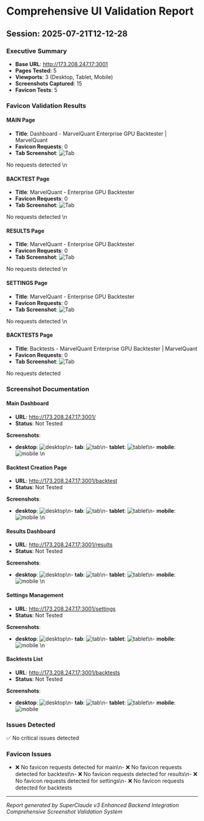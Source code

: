 # Comprehensive UI Validation Report
## Session: 2025-07-21T12-12-28

### Executive Summary
- **Base URL**: http://173.208.247.17:3001
- **Pages Tested**: 5
- **Viewports**: 3 (Desktop, Tablet, Mobile)
- **Screenshots Captured**: 15
- **Favicon Tests**: 5

### Favicon Validation Results


#### MAIN Page
- **Title**: Dashboard - MarvelQuant Enterprise GPU Backtester | MarvelQuant
- **Favicon Requests**: 0
- **Tab Screenshot**: ![Tab](favicon-tests/main_tab_2025-07-21T12-12-28.png)

No requests detected
\n
#### BACKTEST Page
- **Title**: MarvelQuant - Enterprise GPU Backtester
- **Favicon Requests**: 0
- **Tab Screenshot**: ![Tab](favicon-tests/backtest_tab_2025-07-21T12-12-28.png)

No requests detected
\n
#### RESULTS Page
- **Title**: MarvelQuant - Enterprise GPU Backtester
- **Favicon Requests**: 0
- **Tab Screenshot**: ![Tab](favicon-tests/results_tab_2025-07-21T12-12-28.png)

No requests detected
\n
#### SETTINGS Page
- **Title**: MarvelQuant - Enterprise GPU Backtester
- **Favicon Requests**: 0
- **Tab Screenshot**: ![Tab](favicon-tests/settings_tab_2025-07-21T12-12-28.png)

No requests detected
\n
#### BACKTESTS Page
- **Title**: Backtests - MarvelQuant Enterprise GPU Backtester | MarvelQuant
- **Favicon Requests**: 0
- **Tab Screenshot**: ![Tab](favicon-tests/backtests_tab_2025-07-21T12-12-28.png)

No requests detected


### Screenshot Documentation


#### Main Dashboard
- **URL**: http://173.208.247.17:3001/
- **Status**: Not Tested

**Screenshots**:
- **desktop**: ![desktop](/srv/samba/shared/bt/backtester_stable/worktrees/ui-refactor/ui-centralized/docs/frontend_validation/screenshots/2025-07-21T12-12-28/main_desktop_2025-07-21T12-12-28.png)\n- **tab**: ![tab](/srv/samba/shared/bt/backtester_stable/worktrees/ui-refactor/ui-centralized/docs/frontend_validation/screenshots/2025-07-21T12-12-28/main_tab_2025-07-21T12-12-28.png)\n- **tablet**: ![tablet](/srv/samba/shared/bt/backtester_stable/worktrees/ui-refactor/ui-centralized/docs/frontend_validation/screenshots/2025-07-21T12-12-28/main_tablet_2025-07-21T12-12-28.png)\n- **mobile**: ![mobile](/srv/samba/shared/bt/backtester_stable/worktrees/ui-refactor/ui-centralized/docs/frontend_validation/screenshots/2025-07-21T12-12-28/main_mobile_2025-07-21T12-12-28.png)
\n
#### Backtest Creation Page
- **URL**: http://173.208.247.17:3001/backtest
- **Status**: Not Tested

**Screenshots**:
- **desktop**: ![desktop](/srv/samba/shared/bt/backtester_stable/worktrees/ui-refactor/ui-centralized/docs/frontend_validation/screenshots/2025-07-21T12-12-28/backtest_desktop_2025-07-21T12-12-28.png)\n- **tab**: ![tab](/srv/samba/shared/bt/backtester_stable/worktrees/ui-refactor/ui-centralized/docs/frontend_validation/screenshots/2025-07-21T12-12-28/backtest_tab_2025-07-21T12-12-28.png)\n- **tablet**: ![tablet](/srv/samba/shared/bt/backtester_stable/worktrees/ui-refactor/ui-centralized/docs/frontend_validation/screenshots/2025-07-21T12-12-28/backtest_tablet_2025-07-21T12-12-28.png)\n- **mobile**: ![mobile](/srv/samba/shared/bt/backtester_stable/worktrees/ui-refactor/ui-centralized/docs/frontend_validation/screenshots/2025-07-21T12-12-28/backtest_mobile_2025-07-21T12-12-28.png)
\n
#### Results Dashboard
- **URL**: http://173.208.247.17:3001/results
- **Status**: Not Tested

**Screenshots**:
- **desktop**: ![desktop](/srv/samba/shared/bt/backtester_stable/worktrees/ui-refactor/ui-centralized/docs/frontend_validation/screenshots/2025-07-21T12-12-28/results_desktop_2025-07-21T12-12-28.png)\n- **tab**: ![tab](/srv/samba/shared/bt/backtester_stable/worktrees/ui-refactor/ui-centralized/docs/frontend_validation/screenshots/2025-07-21T12-12-28/results_tab_2025-07-21T12-12-28.png)\n- **tablet**: ![tablet](/srv/samba/shared/bt/backtester_stable/worktrees/ui-refactor/ui-centralized/docs/frontend_validation/screenshots/2025-07-21T12-12-28/results_tablet_2025-07-21T12-12-28.png)\n- **mobile**: ![mobile](/srv/samba/shared/bt/backtester_stable/worktrees/ui-refactor/ui-centralized/docs/frontend_validation/screenshots/2025-07-21T12-12-28/results_mobile_2025-07-21T12-12-28.png)
\n
#### Settings Management
- **URL**: http://173.208.247.17:3001/settings
- **Status**: Not Tested

**Screenshots**:
- **desktop**: ![desktop](/srv/samba/shared/bt/backtester_stable/worktrees/ui-refactor/ui-centralized/docs/frontend_validation/screenshots/2025-07-21T12-12-28/settings_desktop_2025-07-21T12-12-28.png)\n- **tab**: ![tab](/srv/samba/shared/bt/backtester_stable/worktrees/ui-refactor/ui-centralized/docs/frontend_validation/screenshots/2025-07-21T12-12-28/settings_tab_2025-07-21T12-12-28.png)\n- **tablet**: ![tablet](/srv/samba/shared/bt/backtester_stable/worktrees/ui-refactor/ui-centralized/docs/frontend_validation/screenshots/2025-07-21T12-12-28/settings_tablet_2025-07-21T12-12-28.png)\n- **mobile**: ![mobile](/srv/samba/shared/bt/backtester_stable/worktrees/ui-refactor/ui-centralized/docs/frontend_validation/screenshots/2025-07-21T12-12-28/settings_mobile_2025-07-21T12-12-28.png)
\n
#### Backtests List
- **URL**: http://173.208.247.17:3001/backtests
- **Status**: Not Tested

**Screenshots**:
- **desktop**: ![desktop](/srv/samba/shared/bt/backtester_stable/worktrees/ui-refactor/ui-centralized/docs/frontend_validation/screenshots/2025-07-21T12-12-28/backtests_desktop_2025-07-21T12-12-28.png)\n- **tab**: ![tab](/srv/samba/shared/bt/backtester_stable/worktrees/ui-refactor/ui-centralized/docs/frontend_validation/screenshots/2025-07-21T12-12-28/backtests_tab_2025-07-21T12-12-28.png)\n- **tablet**: ![tablet](/srv/samba/shared/bt/backtester_stable/worktrees/ui-refactor/ui-centralized/docs/frontend_validation/screenshots/2025-07-21T12-12-28/backtests_tablet_2025-07-21T12-12-28.png)\n- **mobile**: ![mobile](/srv/samba/shared/bt/backtester_stable/worktrees/ui-refactor/ui-centralized/docs/frontend_validation/screenshots/2025-07-21T12-12-28/backtests_mobile_2025-07-21T12-12-28.png)


### Issues Detected
✅ No critical issues detected

### Favicon Issues
- ❌ No favicon requests detected for main\n- ❌ No favicon requests detected for backtest\n- ❌ No favicon requests detected for results\n- ❌ No favicon requests detected for settings\n- ❌ No favicon requests detected for backtests

---
*Report generated by SuperClaude v3 Enhanced Backend Integration*
*Comprehensive Screenshot Validation System*
